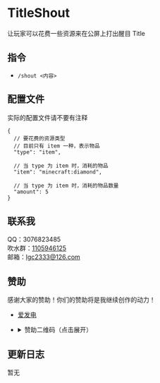 <!-- markdownlint-disable MD033 -->

# TitleShout

让玩家可以花费一些资源来在公屏上打出醒目 Title

## 指令

- `/shout <内容>`

## 配置文件

实际的配置文件请不要有注释

```jsonc
{
  // 要花费的资源类型
  // 目前只有 item 一种，表示物品
  "type": "item",

  // 当 type 为 item 时，消耗的物品
  "item": "minecraft:diamond",

  // 当 type 为 item 时，消耗的物品数量
  "amount": 5
}
```

## 联系我

QQ：3076823485  
吹水群：[1105946125](https://jq.qq.com/?_wv=1027&k=Z3n1MpEp)  
邮箱：<lgc2333@126.com>

## 赞助

感谢大家的赞助！你们的赞助将是我继续创作的动力！

- [爱发电](https://afdian.net/@lgc2333)
- <details>
    <summary>赞助二维码（点击展开）</summary>

  ![讨饭](https://raw.githubusercontent.com/lgc2333/ShigureBotMenu/master/src/imgs/sponsor.png)

  </details>

## 更新日志

暂无
